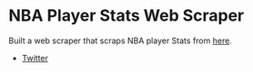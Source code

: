 # NBA Player Stats Web Scraper

Built a web scraper that scraps NBA player Stats from
<a href="https://www.nba.com/stats/players/traditional/?sort=PTS&dir=-1&SeasonType=Playoffs">here</a>.

- [Twitter](https://twitter.com/ugo_codes)